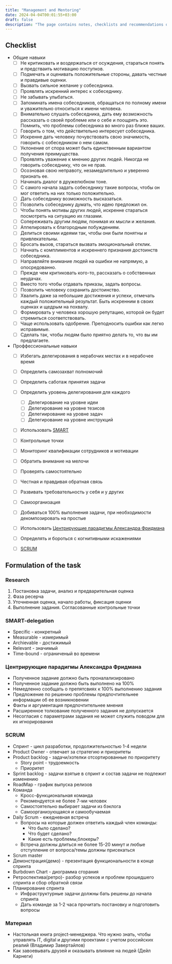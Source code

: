 ```yaml
---
title: "Management and Mentoring"
date: 2024-04-04T00:01:55+03:00
draft: false
description: "The page contains notes, checklists and recommendations on soft skills, mentoring and management. Here you will find useful tips that will help you improve your management skills, develop flexible skills and become a more effective leader."
---
```



## Checklist

- Общие навыки
    - [ ] Не критиковать и воздержаться от осуждения, стараться понять и предстваить мотивацию поступков.
    - [ ] Подмечать и оценивать положительные стороны, давать честные и правдивые оценки.
    - [ ] Вызвать сильное желание у собеседника.
    - [ ] Проявлять искренний интерес к собеседнику.
    - [ ] Не забывать улыбаться.
    - [ ] Запоминать имена собеседников, обращаться по полному имени и уважительно относиться к имени человека.
    - [ ] Внимательно слушать собеседника, дать ему возможность рассказать о своей проблеме или о себе и поощрять это. Помнить, что проблемы собеседника во много раз ближе ваших.
    - [ ] Говорить о том, что действительно интересует собеседника.
    - [ ] Искренне дать человеку почувствовать свою значимость, говорить с собеседником о нем самом.
    - [ ] Уклонение от спора может быть единственным вариантом получения преимущества.
    - [ ] Проявлять уважение к мнению других людей. Никогда не говорить собеседнику, что он не прав.
    - [ ] Осозновая свою неправоту, незамедлительно и уверенно признать ее.
    - [ ] Начинать диалог в дружелюбном тоне.
    - [ ] С самого начала задать собеседнику такие вопросы, чтобы он мог ответить на них только положительно.
    - [ ] Дать собеседнику возможность высказаться.
    - [ ] Позволить собеседнику думать, что идею предложил он.
    - [ ] Чтобы понять мотивы других людей, искренне стараться посмотреть на ситуацию их глазами.
    - [ ] Сопереживать другим людям, понимая их мысли и желания.
    - [ ] Аппелировать к благородным побуждениям.
    - [ ] Делиться своими идеями так, чтобы они были понятны и привлекательны.
    - [ ] Бросать вызов, стараться вызвать эмоциональный отклик.
    - [ ] Начнать с комплиментов и искреннего признания достоинств собеседника.
    - [ ] Направляйте внимание людей на ошибки не напрямую, а опосредованно.
    - [ ] Прежде чем критиковать кого-то, рассказать о собственных неудачах.
    - [ ] Вместо того чтобы отдавать приказы, задать вопросы.
    - [ ] Позволить человеку сохранить достоинство.
    - [ ] Хвалить даже за небольшие достижения и успехи, отмечать каждый положительный результат. Быть искренним в своих оценках и щедрым на похвалу.
    - [ ] Формировать у человека хорошую репутацию, которой он будет стремиться соответствовать.
    - [ ] Чаще использовать одобрение. Преподносить ошибки как легко исправимые.
    - [ ] Сделать так, чтобы людям было приятно делать то, что вы им предлагаете.
- Проффессиональные навыки
    - [ ] Избегать делегирования в нерабочих местах и в нерабочее время
    - [ ] Определить самозахват полномочий
    - [ ] Определить саботаж принятия задачи
    - [ ] Определить уровень делегирования для каждого
        - [ ] Делегирование на уровне идеи
        - [ ] Делегирование на уровне тезисов
        - [ ] Делегиирование на уровне задач
        - [ ] Делегирование на уровне инструкций
    - [ ] Использовать [SMART](#smart-delegation)
    - [ ] Контрольные точки
    - [ ] Мониторинг квалификации сотрудников и мотивации
    - [ ] Обратить внимание на мелочи
    - [ ] Проверять самостоятельно
    - [ ] Честная и правдивая обратная связь
    - [ ] Развивать требовательность у себя и у других
    - [ ] Самоорганизация
    - [ ] Добиваться 100% выполнения задачи, при необходимости декомпозировать на простые
    - [ ] Использовать [Центрирующие парадигмы Александра Фридмана](#центрирующие-парадигмы-александра-фридмана)
    - [ ] Определять и бороться с когнитивными искажениями
    - [ ] [SCRUM](#scrum)


## Formulation of the task

### Research

1. Постановка задачи, анализ и предварительная оценка
2. Фаза ресерча
3. Уточненная оценка, начало работы, фиксация оценки
4. Выполнение задания. Согласованные контрольные точки

### SMART-delegation

* Specific - конкретный
* Measurable - измеримый
* Archievable - достижимый
* Relevant - значимый
* Time-bound - ограниченый во времени

### Центрирующие парадигмы Александра Фридмана

* Полученное задание должно быть проналализировано
* Полученное задание должно быть выполнено на 100%
* Немедленно сообщать о препятсвиях к 100% выполнению задания
* Предложение по решению проблемы предпочтительнее информации об ее возникновении
* Факты и аргументация предпочтительнее мнения
* Расширенное толкование полученного задания не допускается
* Несогласия с параметрами задания не может служить поводом для их игнорирования

### SCRUM

* Спринт - цикл разработки, продолжительностью 1-4 недели
* Product Owner - отвечает за стратегию и приоритеты
* Product backlog - задачи/хотелки отсортированные по приоритету
    * Story point - трудоемкость
    * Приоритет
* Sprint backlog - задачи взятые в спринт и состав задачи не подлежит изменению
* RoadMap - график выпуска релизов
* Команда
    * Кросс-функциональная команда
    * Рекомендуется не более 7-ми человек
    * Самостоятельно выбирает задачи из бэклога
    * Самоорганизующаяся и самообучаемая
* Daily Scrum - ежедневная встреча
    * Вопросы на которые должен ответить каждый член команды:
        * Что было сделано?
        * Что будет сделано?
        * Какие есть проблемы,блокеры?
    * Встреча должны длиться не более 15-20 минут и любые отступление от вопроса/темы должны присекаться
* Scrum master
* Демонстрация(демо) - презентация функциональности в конце спринта
* Burbdown Chart - диограмма сгорания
* Ретроспектива(ретро)- разбор успехов и проблем прошедшего спринта и сбор обратной связи
* Планирование спринта
    * Инфраструктурные задачи должны бать решены до начала спринта
    * Дать команде за 1-2 часа прочитать постановку и подготовить вопросы

### Материал
* Настольная книга project-менеджера. Что нужно знать, чтобы управлять IT, digital и другими проектами с учетом российских реалий (Владимир Завертайлов)
* Как завоевывать друзей и оказывать влияние на людей (Дейл Карнеги)
